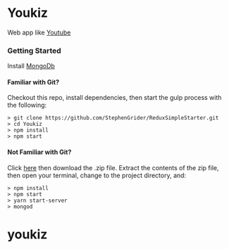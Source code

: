 # Youkiz

Web app like [Youtube](youtube.com)

### Getting Started

Install [MongoDb](https://docs.mongodb.com/manual/administration/install-community/)

#### Familiar with Git?
Checkout this repo, install dependencies, then start the gulp process with the following:

```
> git clone https://github.com/StephenGrider/ReduxSimpleStarter.git
> cd Youkiz
> npm install
> npm start
```

#### Not Familiar with Git?
Click [here](https://github.com/StephenGrider/ReactStarter/releases) then download the .zip file.  Extract the contents of the zip file, then open your terminal, change to the project directory, and:

```
> npm install
> npm start
> yarn start-server
> mongod
```
# youkiz
